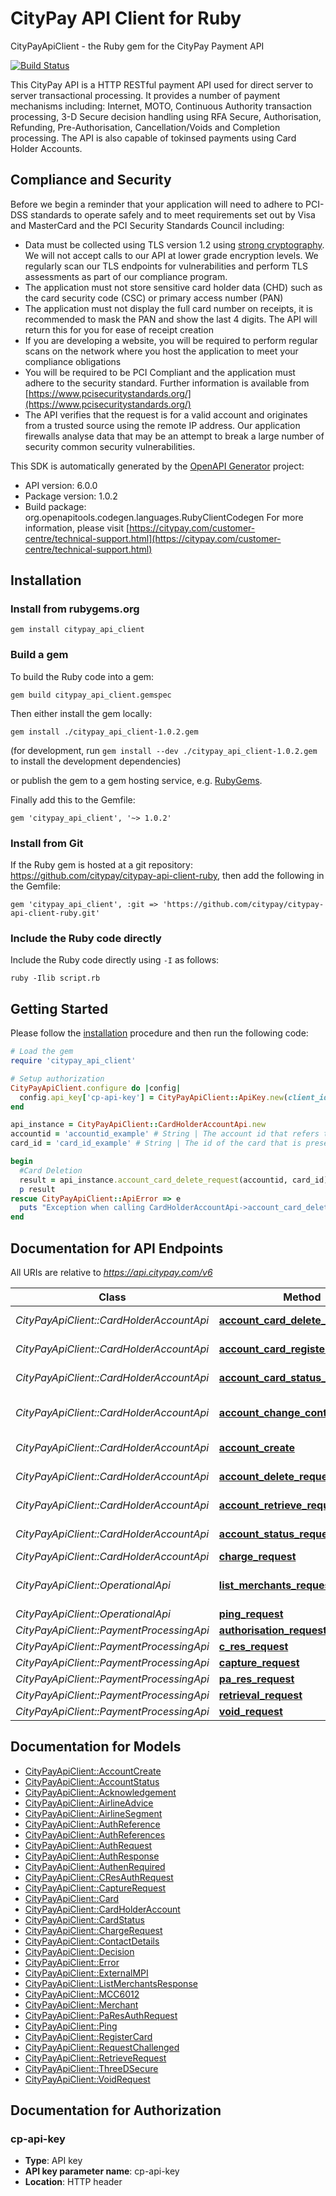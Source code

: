 # CityPay API Client for Ruby

CityPayApiClient - the Ruby gem for the CityPay Payment API

[![Build Status](https://travis-ci.org/citypay/citypay-api-client-ruby.svg?branch=master)](https://travis-ci.org/citypay/citypay-api-client-ruby)

This CityPay API is a HTTP RESTful payment API used for direct server to server transactional processing. It
provides a number of payment mechanisms including: Internet, MOTO, Continuous Authority transaction processing,
3-D Secure decision handling using RFA Secure, Authorisation, Refunding, Pre-Authorisation, Cancellation/Voids and
Completion processing. The API is also capable of tokinsed payments using Card Holder Accounts.

## Compliance and Security
<aside class=\"notice\">
  Before we begin a reminder that your application will need to adhere to PCI-DSS standards to operate safely
  and to meet requirements set out by Visa and MasterCard and the PCI Security Standards Council including:
</aside>

* Data must be collected using TLS version 1.2 using [strong cryptography](#enabled-tls-ciphers). We will not accept calls to our API at
  lower grade encryption levels. We regularly scan our TLS endpoints for vulnerabilities and perform TLS assessments
  as part of our compliance program.
* The application must not store sensitive card holder data (CHD) such as the card security code (CSC) or
  primary access number (PAN)
* The application must not display the full card number on receipts, it is recommended to mask the PAN
  and show the last 4 digits. The API will return this for you for ease of receipt creation
* If you are developing a website, you will be required to perform regular scans on the network where you host the
  application to meet your compliance obligations
* You will be required to be PCI Compliant and the application must adhere to the security standard. Further information
  is available from [https://www.pcisecuritystandards.org/](https://www.pcisecuritystandards.org/)
* The API verifies that the request is for a valid account and originates from a trusted source using the remote IP
  address. Our application firewalls analyse data that may be an attempt to break a large number of security common
  security vulnerabilities.


This SDK is automatically generated by the [OpenAPI Generator](https://openapi-generator.tech) project:

- API version: 6.0.0
- Package version: 1.0.2
- Build package: org.openapitools.codegen.languages.RubyClientCodegen
For more information, please visit [https://citypay.com/customer-centre/technical-support.html](https://citypay.com/customer-centre/technical-support.html)

## Installation

### Install from rubygems.org
```shell
gem install citypay_api_client
```

### Build a gem

To build the Ruby code into a gem:

```shell
gem build citypay_api_client.gemspec
```

Then either install the gem locally:

```shell
gem install ./citypay_api_client-1.0.2.gem
```

(for development, run `gem install --dev ./citypay_api_client-1.0.2.gem` to install the development dependencies)

or publish the gem to a gem hosting service, e.g. [RubyGems](https://rubygems.org/).

Finally add this to the Gemfile:

    gem 'citypay_api_client', '~> 1.0.2'

### Install from Git

If the Ruby gem is hosted at a git repository: https://github.com/citypay/citypay-api-client-ruby, then add the following in the Gemfile:

    gem 'citypay_api_client', :git => 'https://github.com/citypay/citypay-api-client-ruby.git'

### Include the Ruby code directly

Include the Ruby code directly using `-I` as follows:

```shell
ruby -Ilib script.rb
```

## Getting Started

Please follow the [installation](#installation) procedure and then run the following code:

```ruby
# Load the gem
require 'citypay_api_client'

# Setup authorization
CityPayApiClient.configure do |config|
  config.api_key['cp-api-key'] = CityPayApiClient::ApiKey.new(client_id: "YourClientId", licence_key: "YourLicenceKey").generate
end

api_instance = CityPayApiClient::CardHolderAccountApi.new
accountid = 'accountid_example' # String | The account id that refers to the customer's account no. This value will have been provided when setting up the card holder account.
card_id = 'card_id_example' # String | The id of the card that is presented by a call to retrieve a card holder account.

begin
  #Card Deletion
  result = api_instance.account_card_delete_request(accountid, card_id)
  p result
rescue CityPayApiClient::ApiError => e
  puts "Exception when calling CardHolderAccountApi->account_card_delete_request: #{e}"
end

```

## Documentation for API Endpoints

All URIs are relative to *https://api.citypay.com/v6*

Class | Method | HTTP request | Description
------------ | ------------- | ------------- | -------------
*CityPayApiClient::CardHolderAccountApi* | [**account_card_delete_request**](docs/CardHolderAccountApi.md#account_card_delete_request) | **DELETE** /account/{accountid}/card/{cardId} | Card Deletion
*CityPayApiClient::CardHolderAccountApi* | [**account_card_register_request**](docs/CardHolderAccountApi.md#account_card_register_request) | **POST** /account/{accountid}/register | Card Registration
*CityPayApiClient::CardHolderAccountApi* | [**account_card_status_request**](docs/CardHolderAccountApi.md#account_card_status_request) | **POST** /account/{accountid}/card/{cardId}/status | Card Status
*CityPayApiClient::CardHolderAccountApi* | [**account_change_contact_request**](docs/CardHolderAccountApi.md#account_change_contact_request) | **POST** /account/{accountid}/contact | Contact Details Update
*CityPayApiClient::CardHolderAccountApi* | [**account_create**](docs/CardHolderAccountApi.md#account_create) | **POST** /account/create | Account Create
*CityPayApiClient::CardHolderAccountApi* | [**account_delete_request**](docs/CardHolderAccountApi.md#account_delete_request) | **DELETE** /account/{accountid} | Account Deletion
*CityPayApiClient::CardHolderAccountApi* | [**account_retrieve_request**](docs/CardHolderAccountApi.md#account_retrieve_request) | **GET** /account/{accountid} | Account Retrieval
*CityPayApiClient::CardHolderAccountApi* | [**account_status_request**](docs/CardHolderAccountApi.md#account_status_request) | **POST** /account/{accountid}/status | Account Status
*CityPayApiClient::CardHolderAccountApi* | [**charge_request**](docs/CardHolderAccountApi.md#charge_request) | **POST** /charge | Charge
*CityPayApiClient::OperationalApi* | [**list_merchants_request**](docs/OperationalApi.md#list_merchants_request) | **GET** /merchants/{clientid} | List Merchants Request
*CityPayApiClient::OperationalApi* | [**ping_request**](docs/OperationalApi.md#ping_request) | **POST** /ping | Ping Request
*CityPayApiClient::PaymentProcessingApi* | [**authorisation_request**](docs/PaymentProcessingApi.md#authorisation_request) | **POST** /authorise | Authorisation
*CityPayApiClient::PaymentProcessingApi* | [**c_res_request**](docs/PaymentProcessingApi.md#c_res_request) | **POST** /cres | CRes
*CityPayApiClient::PaymentProcessingApi* | [**capture_request**](docs/PaymentProcessingApi.md#capture_request) | **POST** /capture | Capture
*CityPayApiClient::PaymentProcessingApi* | [**pa_res_request**](docs/PaymentProcessingApi.md#pa_res_request) | **POST** /pares | PaRes
*CityPayApiClient::PaymentProcessingApi* | [**retrieval_request**](docs/PaymentProcessingApi.md#retrieval_request) | **POST** /retrieve | Retrieval
*CityPayApiClient::PaymentProcessingApi* | [**void_request**](docs/PaymentProcessingApi.md#void_request) | **POST** /void | Void


## Documentation for Models

 - [CityPayApiClient::AccountCreate](docs/AccountCreate.md)
 - [CityPayApiClient::AccountStatus](docs/AccountStatus.md)
 - [CityPayApiClient::Acknowledgement](docs/Acknowledgement.md)
 - [CityPayApiClient::AirlineAdvice](docs/AirlineAdvice.md)
 - [CityPayApiClient::AirlineSegment](docs/AirlineSegment.md)
 - [CityPayApiClient::AuthReference](docs/AuthReference.md)
 - [CityPayApiClient::AuthReferences](docs/AuthReferences.md)
 - [CityPayApiClient::AuthRequest](docs/AuthRequest.md)
 - [CityPayApiClient::AuthResponse](docs/AuthResponse.md)
 - [CityPayApiClient::AuthenRequired](docs/AuthenRequired.md)
 - [CityPayApiClient::CResAuthRequest](docs/CResAuthRequest.md)
 - [CityPayApiClient::CaptureRequest](docs/CaptureRequest.md)
 - [CityPayApiClient::Card](docs/Card.md)
 - [CityPayApiClient::CardHolderAccount](docs/CardHolderAccount.md)
 - [CityPayApiClient::CardStatus](docs/CardStatus.md)
 - [CityPayApiClient::ChargeRequest](docs/ChargeRequest.md)
 - [CityPayApiClient::ContactDetails](docs/ContactDetails.md)
 - [CityPayApiClient::Decision](docs/Decision.md)
 - [CityPayApiClient::Error](docs/Error.md)
 - [CityPayApiClient::ExternalMPI](docs/ExternalMPI.md)
 - [CityPayApiClient::ListMerchantsResponse](docs/ListMerchantsResponse.md)
 - [CityPayApiClient::MCC6012](docs/MCC6012.md)
 - [CityPayApiClient::Merchant](docs/Merchant.md)
 - [CityPayApiClient::PaResAuthRequest](docs/PaResAuthRequest.md)
 - [CityPayApiClient::Ping](docs/Ping.md)
 - [CityPayApiClient::RegisterCard](docs/RegisterCard.md)
 - [CityPayApiClient::RequestChallenged](docs/RequestChallenged.md)
 - [CityPayApiClient::RetrieveRequest](docs/RetrieveRequest.md)
 - [CityPayApiClient::ThreeDSecure](docs/ThreeDSecure.md)
 - [CityPayApiClient::VoidRequest](docs/VoidRequest.md)


## Documentation for Authorization


### cp-api-key


- **Type**: API key
- **API key parameter name**: cp-api-key
- **Location**: HTTP header

